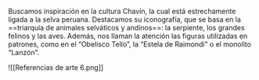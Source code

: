 
Buscamos inspiración en la cultura Chavín, la cual está estrechamente ligada a la selva peruana. Destacamos su iconografía, que se basa en la ==triarquía de animales selváticos y andinos==: la serpiente, los grandes felinos y las aves. Además, nos llaman la atención las figuras utilizadas en patrones, como en el “Obelisco Tello”, la “Estela de Raimondi” o el monolito “Lanzón”.

![[Referencias de arte 6.png]]

